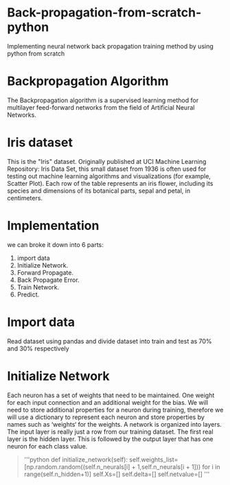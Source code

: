 # Back-propagation-from-scratch-python
Implementing neural network back propagation training method by using python from scratch

# Backpropagation Algorithm
The Backpropagation algorithm is a supervised learning method for multilayer feed-forward networks from the field of Artificial Neural Networks.

# Iris dataset
This is the "Iris" dataset. Originally published at UCI Machine Learning Repository: Iris Data Set, this small dataset from 1936 is often used for testing out machine learning algorithms and visualizations (for example, Scatter Plot). Each row of the table represents an iris flower, including its species and dimensions of its botanical parts, sepal and petal, in centimeters.

# Implementation
we can broke it  down into 6 parts:
1. import data
2. Initialize Network.
3. Forward Propagate.
4. Back Propagate Error.
5. Train Network.
6. Predict.

# Import data
Read dataset using pandas and divide dataset into train and test as 70% and 30% respectively

# Initialize Network
Each neuron has a set of weights that need to be maintained. One weight for each input connection and an additional weight for the bias. We will need to store additional properties for a neuron during training, therefore we will use a dictionary to represent each neuron and store properties by names such as ‘weights‘ for the weights.
A network is organized into layers. The input layer is really just a row from our training dataset. The first real layer is the hidden layer. This is followed by the output layer that has one neuron for each class value.
> '''python
def initialize_network(self):
        self.weights_list=[np.random.random((self.n_neurals[i] + 1,self.n_neurals[i + 1])) for i in range(self.n_hidden+1)]
        self.Xs=[]
        self.delta=[]
        self.netvalue=[]
'''      
